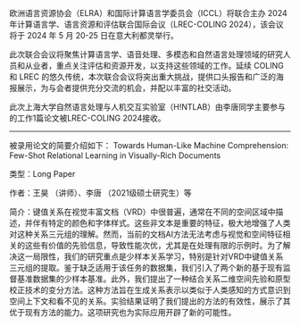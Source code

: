 欧洲语言资源协会（ELRA）和国际计算语言学委员会（ICCL）将联合主办 2024 年计算语言学、语言资源和评估联合国际会议（LREC-COLING 2024），该会议将于 2024 年 5 月 20-25 日在意大利都灵举行。

此次联合会议将聚焦计算语言学、语音处理、多模态和自然语言处理领域的研究人员和从业者，重点关注评估和资源开发，以支持这些领域的工作。延续 COLING 和 LREC 的悠久传统，本次联合会议将突出重大挑战，提供口头报告和广泛的海报展示，为与会者提供充分交流的机会，并配以丰富的社交活动。

此次上海大学自然语言处理与人机交互实验室（H!NTLAB）由李唐同学主要参与的工作1篇论文被LREC-COLING 2024接收。

***

被录用论文的简要介绍如下：
Towards Human-Like Machine Comprehension: 
Few-Shot Relational Learning in Visually-Rich Documents

类型：Long Paper

作者：王昊 （讲师）、李唐 （2021级硕士研究生）等

简介：键值关系在视觉丰富文档（VRD）中很普遍，通常在不同的空间区域中描述，并伴有特定的颜色和字体样式。这些非文本是重要的特征，极大地增强了人类对这种关系三元组的理解。然而，当前的文档AI方法无法考虑与视觉和空间特征相关的这些有价值的先验信息，导致性能次优，尤其是在处理有限的示例时。为了解决这一局限性，我们的研究重点是少样本关系学习，特别是针对VRD中键值关系三元组的提取。鉴于缺乏适用于该任务的数据集，我们引入了两个新的基于现有监督基准数据集的少样本基准。此外，我们提出了一种结合关系二维空间先验和原型校正技术的变分方法。这种方法旨在生成关系表示以类似于人类感知的方式意识到空间上下文和看不见的关系。实验结果证明了我们提出的方法的有效性，展示了其优于现有方法的能力。这项研究也为实际应用开辟了新的可能性。

